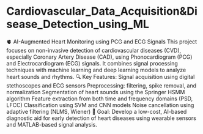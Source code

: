 # Cardiovascular_Data_Acquisition&Disease_Detection_using_ML
🫀 AI-Augmented Heart Monitoring using PCG and ECG Signals This project focuses on non-invasive detection of cardiovascular diseases (CVD), especially Coronary Artery Disease (CAD), using Phonocardiogram (PCG) and Electrocardiogram (ECG) signals. It combines signal processing techniques with machine learning and deep learning models to analyze heart sounds and rhythms.  🔍 Key Features:  Signal acquisition using digital stethoscopes and ECG sensors  Preprocessing: filtering, spike removal, and normalization  Segmentation of heart sounds using the Springer HSMM algorithm  Feature extraction from both time and frequency domains (PSD, LFCC)  Classification using SVM and CNN models  Noise cancellation using adaptive filtering (NLMS, Wiener)  🎯 Goal: Develop a low-cost, AI-based diagnostic aid for early detection of heart diseases using wearable sensors and MATLAB-based signal analysis.
